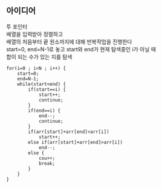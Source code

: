 ## 아이디어
투 포인터  
배열을 입력받아 정렬하고  
배열의 처음부터 끝 원소까지에 대해 반복작업을 진행한다  
start=0, end=N-1로 놓고 start와 end가 현재 탐색중인 i가 아닐 때  
합이 되는 수가 있는 지를 탐색  
```
for(i=0 ; i<N ; i++) {
	start=0;
	end=N-1;
	while(start<end) {
		if(start==i) {
			start++;
			continue;
		}
		if(end==i) {
			end--;
			continue;
		}
		if(arr[start]+arr[end]<arr[i])
			start++;
		else if(arr[start]+arr[end]>arr[i])
			end--;
		else {
			cou++;
			break;
		}
	}
}
```
